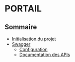 # PORTAIL

## Sommaire

* [Initialisation du projet](../master/documentation/initialisation.md)
* [Swagger](../master/documentation/swagger.md)
  - [Configuration](../master/documentation/swagger.md#configuration)
  - [Documentation des APIs](../master/documentation/swagger.md#documentation-des-apis)


